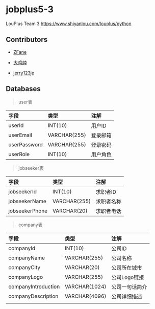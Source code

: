 # jobplus5-3

LouPlus Team 3 <https://www.shiyanlou.com/louplus/python>

## Contributors

- [ZFane](https://github.com/Z-Fane)

- [大鸡脖](https://github.com/liuzhibo)

- [jerry123je](https://github.com/jerry123je)

## Databases

> user表

字段           | 类型           | 注解
:----------- | :----------- | :---
userId       | INT(10)      | 用户ID
userEmail    | VARCHAR(255) | 登录邮箱
userPassword | VARCHAR(255) | 登录密码
userRole     | INT(10)      | 用户角色

> jobseeker表

字段             | 类型           | 注解
:------------- | :----------- | :----
jobseekerId    | INT(10)      | 求职者ID
jobseekerName  | VARCHAR(255) | 求职者名称
jobseekerPhone | VARCHAR(20)  | 求职者电话

> company表

字段                  | 类型            | 注解
:------------------ | :------------ | :-------
companyId           | INT(10)       | 公司ID
companyName         | VARCHAR(255)  | 公司名称
companyCity         | VARCHAR(20)   | 公司所在城市
companyLogo         | VARCHAR(255)  | 公司Logo链接
companyIntroduction | VARCHAR(1024) | 公司一句话简介
companyDescription  | VARCHAR(4096) | 公司详细描述
                    |               |
